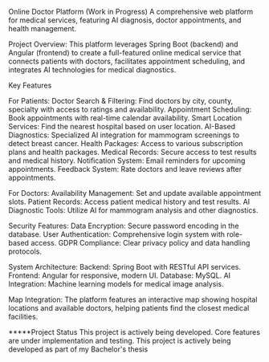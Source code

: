 Online Doctor Platform (Work in Progress) 
A comprehensive web platform for medical services, featuring AI diagnosis, doctor appointments, and health management.

Project Overview: 
This platform leverages Spring Boot (backend) and Angular (frontend) to create a full-featured online medical service that connects patients with doctors, facilitates appointment scheduling, and integrates AI technologies for medical diagnostics.

Key Features

For Patients: 
Doctor Search & Filtering: Find doctors by city, county, specialty with access to ratings and availability.
Appointment Scheduling: Book appointments with real-time calendar availability.
Smart Location Services: Find the nearest hospital based on user location.
AI-Based Diagnostics: Specialized AI integration for mammogram screenings to detect breast cancer.
Health Packages: Access to various subscription plans and health packages.
Medical Records: Secure access to test results and medical history.
Notification System: Email reminders for upcoming appointments.
Feedback System: Rate doctors and leave reviews after appointments.

For Doctors:
Availability Management: Set and update available appointment slots.
Patient Records: Access patient medical history and test results.
AI Diagnostic Tools: Utilize AI for mammogram analysis and other diagnostics.

Security Features:
Data Encryption: Secure password encoding in the database.
User Authentication: Comprehensive login system with role-based access.
GDPR Compliance: Clear privacy policy and data handling protocols.

System Architecture:
Backend: Spring Boot with RESTful API services.
Frontend: Angular for responsive, modern UI.
Database: MySQL.
AI Integration: Machine learning models for medical image analysis.

Map Integration:
The platform features an interactive map showing hospital locations and available doctors, helping patients find the closest medical facilities.

*****Project Status
This project is actively being developed. Core features are under implementation and testing.  This project is actively being developed as part of my Bachelor's thesis
